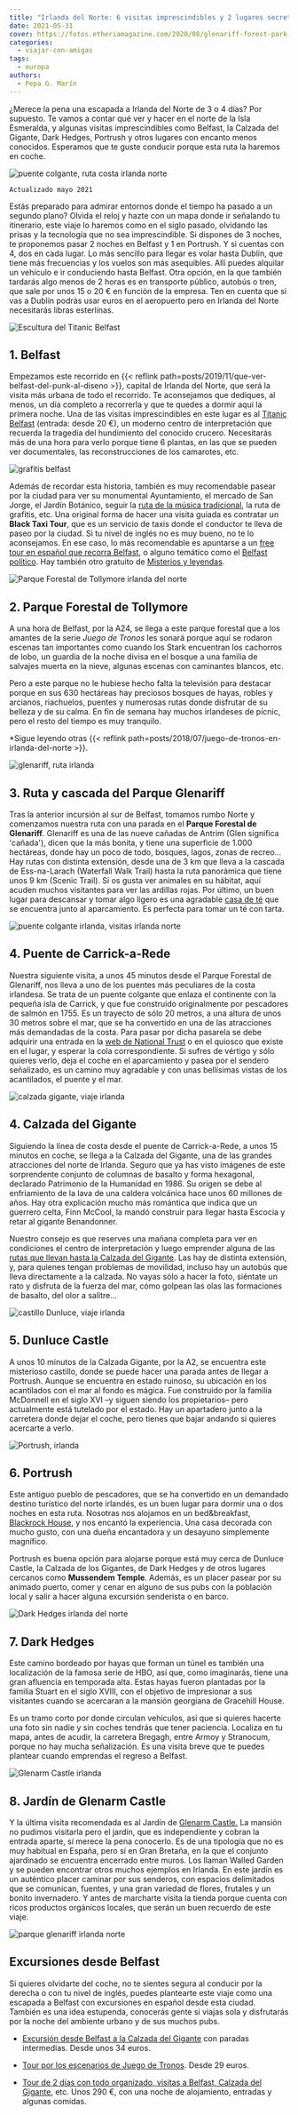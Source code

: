 ```yaml
---
title: "Irlanda del Norte: 6 visitas imprescindibles y 2 lugares secretos"
date: 2021-05-31
cover: https://fotos.etheriamagazine.com/2020/08/glenariff-forest-park.jpg
categories: 
  - viajar-con-amigas
tags: 
  - europa
authors: 
  - Pepa G. Marín
---
```


¿Merece la pena una escapada a Irlanda del Norte de 3 o 4 días? Por supuesto. Te vamos a contar qué ver y hacer en el norte de la Isla Esmeralda, y algunas visitas imprescindibles como Belfast, la Calzada del Gigante, Dark Hedges, Portrush y otros lugares con encanto menos conocidos. Esperamos que te guste conducir porque esta ruta la haremos en coche.

![puente colgante, ruta costa irlanda norte](https://fotos.etheriamagazine.com/2020/08/ruta-costa-norte-irlanda.jpg "Ruta desde el puente Carrick-a-Rede. © Pepa G./ Etheria Magazine")

```
Actualizado mayo 2021
```

Estás preparado para admirar entornos donde el tiempo ha pasado a un segundo plano? 
Olvida el reloj y hazte con un mapa donde ir señalando tu itinerario, este viaje lo 
haremos como en el siglo pasado, olvidando las prisas y la tecnología que no sea 
imprescindible. Si dispones de 3 noches, te proponemos pasar 2 noches en Belfast y 1 en 
Portrush. Y si cuentas con 4, dos en cada lugar. Lo más sencillo para llegar es volar 
hasta Dublín, que tiene más frecuencias y los vuelos son más asequibles. Allí puedes 
alquilar un vehículo e ir conduciendo hasta Belfast. Otra opción, en la que también 
tardarás algo menos de 2 horas es en transporte público, autobús o tren, que sale por 
unos 15 o 20 € en función de la empresa. Ten en cuenta que si vas a Dublín podrás usar 
euros en el aeropuerto pero en Irlanda del Norte necesitarás libras esterlinas. 

![Escultura del Titanic Belfast](https://fotos.etheriamagazine.com/2020/08/Titanic-belfast.jpg "Escultura del Titanic Belfast. © Pepa G./ Etheria Magazine")

## 1\. Belfast

Empezamos este recorrido en {{< reflink 
path=posts/2019/11/que-ver-belfast-del-punk-al-diseno >}}, capital de Irlanda del Norte, 
que será la visita más urbana de todo el recorrido. Te aconsejamos que dediques, al 
menos, un día completo a recorrerla y que te quedes a dormir aquí la primera noche. Una 
de las visitas imprescindibles en este lugar es al [Titanic 
Belfast](https://www.civitatis.com/es/belfast/entrada-titanic-belfast/?aid=10211) 
(entrada: desde 20 €), un moderno centro de interpretación que recuerda la tragedia del 
hundimiento del conocido crucero. Necesitarás más de una hora para verlo porque tiene 6 
plantas, en las que se pueden ver documentales, las reconstrucciones de los camarotes, 
etc. 

![grafitis belfast](https://fotos.etheriamagazine.com/2020/08/ruta-grafitis-belfast.jpg "Ruta de los Grafitis en Belfast. © Pepa G./ Etheria Magazine")

Además de recordar esta historia, también es muy recomendable pasear por la ciudad para 
ver su monumental Ayuntamiento, el mercado de San Jorge, el Jardín Botánico, seguir la 
[ruta de la música tradicional](https://www.belfasttradtrail.com/), la ruta de grafitis, 
etc. Una original forma de hacer una visita guiada es contratar un **Black Taxi Tour**, 
que es un servicio de taxis donde el conductor te lleva de paseo por la ciudad. Si tu 
nivel de inglés no es muy bueno, no te lo aconsejamos. En ese caso, lo más recomendable 
es apuntarse a un [free tour en español que recorra 
Belfast](https://www.civitatis.com/es/belfast/free-tour-belfast/?aid=10211), o alguno 
temático como el [Belfast 
político](https://www.civitatis.com/es/belfast/tour-belfast-politico/?aid=10211). Hay 
también otro gratuito de [Misterios y 
leyendas](https://www.civitatis.com/es/belfast/free-tour-misterios-leyendas/?aid=10211). 

![Parque Forestal de Tollymore irlanda del norte](https://fotos.etheriamagazine.com/2020/08/irlanda-tollymore-forest.jpg "Parque Forestal de Tollymore. © Pepa G/ Etheria Magazine")

## 2\. Parque Forestal de Tollymore

A una hora de Belfast, por la A24, se llega a este parque forestal que a los amantes de 
la serie _Juego de Tronos_ les sonará porque aquí se rodaron escenas tan importantes 
como cuando los Stark encuentran los cachorros de lobo, un guardia de la noche divisa en 
el bosque a una familia de salvajes muerta en la nieve, algunas escenas con caminantes 
blancos, etc. 

Pero a este parque no le hubiese hecho falta la televisión para destacar porque en sus 
630 hectáreas hay preciosos bosques de hayas, robles y arcianos, riachuelos, puentes y 
numerosas rutas donde disfrutar de su belleza y de su calma. En fin de semana hay muchos 
irlandeses de pícnic, pero el resto del tiempo es muy tranquilo. 

\*Sigue leyendo otras {{< reflink 
path=posts/2018/07/juego-de-tronos-en-irlanda-del-norte >}}. 

![glenariff, ruta irlanda](https://fotos.etheriamagazine.com/2020/08/ruta-glenariff-irlanda.jpg "Parque Forestal de Glenariff. © Pepa G./ Etheria Magazine")

## 3\. Ruta y cascada del Parque Glenariff

Tras la anterior incursión al sur de Belfast, tomamos rumbo Norte y comenzamos nuestra 
ruta con una parada en el **Parque Forestal de Glenariff**. Glenariff es una de las 
nueve cañadas de Antrim (Glen significa 'cañada'), dicen que la más bonita, y tiene una 
superficie de 1.000 hectáreas, donde hay un poco de todo, bosques, lagos, zonas de 
recreo... Hay rutas con distinta extensión, desde una de 3 km que lleva a la cascada de 
Ess-na-Larach (Waterfall Walk Trail) hasta la ruta panorámica que tiene unos 9 km 
(Scenic Trail). Si os gusta ver animales en su hábitat, aquí acuden muchos visitantes 
para ver las ardillas rojas. Por último, un buen lugar para descansar y tomar algo 
ligero es una agradable [casa de té](https://glenariff-teahouse.com) que se encuentra 
junto al aparcamiento. Es perfecta para tomar un té con tarta. 

![puente colgante irlanda, visitas irlanda norte](https://fotos.etheriamagazine.com/2020/08/puente-colgante-irlanda.jpg "Puente de Carrick-a-Rede. © Pepa. G./ Etheria Magazine")

## 4\. Puente de Carrick-a-Rede

Nuestra siguiente visita, a unos 45 minutos desde el Parque Forestal de Glenariff, nos 
lleva a uno de los puentes más peculiares de la costa irlandesa. Se trata de un puente 
colgante que enlaza el continente con la pequeña isla de Carrick, y que fue construido 
originalmente por pescadores de salmón en 1755. Es un trayecto de sólo 20 metros, a una 
altura de unos 30 metros sobre el mar, que se ha convertido en una de las atracciones 
más demandadas de la costa. Para pasar por dicha pasarela se debe adquirir una entrada 
en la [web de National Trust](https://www.nationaltrust.org.uk/carrick-a-rede) o en el 
quiosco que existe en el lugar, y esperar la cola correspondiente. Si sufres de vértigo 
y sólo quieres verlo, deja el coche en el aparcamiento y pasea por el sendero 
señalizado, es un camino muy agradable y con unas bellísimas vistas de los acantilados, 
el puente y el mar. 

![calzada gigante, viaje irlanda](https://fotos.etheriamagazine.com/2020/08/viaje-irlanda-calzada-gigante.jpg "Calzada del Gigante. © P.García/ Etheria Magazine")

## 4\. Calzada del Gigante

Siguiendo la línea de costa desde el puente de Carrick-a-Rede, a unos 15 minutos en 
coche, se llega a la Calzada del Gigante, una de las grandes atracciones del norte de 
Irlanda. Seguro que ya has visto imágenes de este sorprendente conjunto de columnas de 
basalto y forma hexagonal, declarado Patrimonio de la Humanidad en 1986. Su origen se 
debe al enfriamiento de la lava de una caldera volcánica hace unos 60 millones de años. 
Hay otra explicación mucho más romántica que indica que un guerrero celta, Finn McCool, 
la mandó construir para llegar hasta Escocia y retar al gigante Benandonner. 

Nuestro consejo es que reserves una mañana completa para ver en condiciones el centro de 
interpretación y luego emprender alguna de las [rutas que llevan hasta la Calzada del 
Gigante](https://www.nationaltrust.org.uk/giants-causeway). Las hay de distinta 
extensión, y, para quienes tengan problemas de movilidad, incluso hay un autobús que 
lleva directamente a la calzada. No vayas sólo a hacer la foto, siéntate un rato y 
disfruta de la fuerza del mar, cómo golpean las olas las formaciones de basalto, del 
olor a salitre... 

![castillo Dunluce, viaje irlanda](https://fotos.etheriamagazine.com/2020/08/viaje-irlanda-castillo-dunluce.jpg "Castillo de Dunluce. © P.García/ Etheria Magazine")

## 5\. Dunluce Castle

A unos 10 minutos de la Calzada Gigante, por la A2, se encuentra este misterioso 
castillo, donde se puede hacer una parada antes de llegar a Portrush. Aunque se 
encuentra en estado ruinoso, su ubicación en los acantilados con el mar al fondo es 
mágica. Fue construido por la familia McDonnell en el siglo XVI –y siguen siendo los 
propietarios– pero actualmente está tutelado por el estado. Hay un apartadero junto a la 
carretera donde dejar el coche, pero tienes que bajar andando si quieres acercarte a 
verlo. 

![Portrush, irlanda](https://fotos.etheriamagazine.com/2020/08/viaje-irlanda-portrush.jpg "Portrush. © P. García/ Etheria Magazine")

## 6\. Portrush

Este antiguo pueblo de pescadores, que se ha convertido en un demandado destino 
turístico del norte irlandés, es un buen lugar para dormir una o dos noches en esta 
ruta. Nosotras nos alojamos en un bed&breakfast, [Blackrock 
House](https://www.blackrockbandbportrush.com), y nos encantó la experiencia. Una casa 
decorada con mucho gusto, con una dueña encantadora y un desayuno simplemente magnífico. 

Portrush es buena opción para alojarse porque está muy cerca de Dunluce Castle, la 
Calzada de los Gigantes, de Dark Hedges y de otros lugares cercanos como **Mussendem 
Temple**. Además, es un placer pasear por su animado puerto, comer y cenar en alguno de 
sus pubs con la población local y salir a hacer alguna excursión senderista o en barco. 

![Dark Hedges irlanda del norte](https://fotos.etheriamagazine.com/2020/08/ruta-irlanda-dark-hedge.jpg "Dark Hedges. © Pepa G/ Etheria Magazine")

## 7\. Dark Hedges

Este camino bordeado por hayas que forman un túnel es también una localización de la 
famosa serie de HBO, así que, como imaginarás, tiene una gran afluencia en temporada 
alta. Estas hayas fueron plantadas por la familia Stuart en el siglo XVIII, con el 
objetivo de impresionar a sus visitantes cuando se acercaran a la mansión georgiana de 
Gracehill House. 

Es un tramo corto por donde circulan vehículos, así que si quieres hacerte una foto sin 
nadie y sin coches tendrás que tener paciencia. Localiza en tu mapa, antes de acudir, la 
carretera Bregagh, entre Armoy y Stranocum, porque no hay mucha señalización. Es una 
visita breve que te puedes plantear cuando emprendas el regreso a Belfast. 

![Glenarm Castle irlanda](https://fotos.etheriamagazine.com/2020/08/jardin-glenarm-castle.jpg "Flores del Jardín de Glenarm Castle. © Pepa G./ Etheria Magazine")

## 8\. Jardín de Glenarm Castle

Y la última visita recomendada es al Jardín de [Glenarm 
Castle.](http://www.glenarmcastle.com) La mansión no pudimos visitarla pero el jardín, 
que es independiente y cobran la entrada aparte, sí merece la pena conocerlo. Es de una 
tipología que no es muy habitual en España, pero sí en Gran Bretaña, en la que el 
conjunto ajardinado se encuentra encerrado entre muros. Los llaman Walled Garden y se 
pueden encontrar otros muchos ejemplos en Irlanda. En este jardín es un auténtico placer 
caminar por sus senderos, con espacios delimitados que se comunican, fuentes, y una gran 
variedad de flores, frutales y un bonito invernadero. Y antes de marcharte visita la 
tienda porque cuenta con ricos productos orgánicos locales, que serán un buen recuerdo 
de este viaje. 

![parque glenariff irlanda norte](https://fotos.etheriamagazine.com/2020/08/glenariff-forest-park.jpg "Cascada de Ess-na-Larach, en el Parque de Glenariff. © Pepa G./ Etheria Magazine")

## Excursiones desde Belfast

Si quieres olvidarte del coche, no te sientes segura al conducir por la derecha o con tu 
nivel de inglés, puedes plantearte este viaje como una escapada a Belfast con 
excursiones en español desde esta ciudad. También es una idea estupenda, conocerás gente 
si viajas sola y disfrutarás por la noche del ambiente urbano y de sus muchos pubs. 

- [Excursión desde Belfast a la Calzada del 
Gigante](https://www.civitatis.com/es/belfast/excursion-calzada-gigante/?aid=10211) con 
paradas intermedias. Desde unos 34 euros. 

- [Tour por los escenarios de Juego de 
Tronos](https://www.civitatis.com/es/belfast/tour-juego-tronos-calzada-gigante/?aid=10211). 
Desde 29 euros. 

- [Tour de 2 días con todo organizado, visitas a Belfast, Calzada del 
Gigante](https://www.civitatis.com/es/belfast/tour-2-dias-irlanda-norte/?aid=10211), 
etc. Unos 290 €, con una noche de alojamiento, entradas y algunas comidas.

